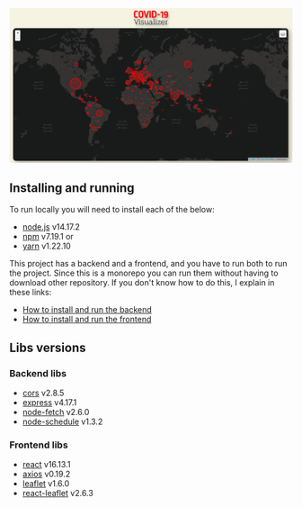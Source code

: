 ![COVID-19 Visualizer](docs/media/banner.png)

## Installing and running

To run locally you will need to install each of the below:

- [node.js](https://nodejs.org/en/) v14.17.2
- [npm](https://www.npmjs.com/) v7.19.1 or
- [yarn](https://classic.yarnpkg.com/en/docs/getting-started) v1.22.10

This project has a backend and a frontend, and you have to run both to run the project. Since this is a monorepo you can run them without having to download other repository. If you don't know how to do this, I explain in these links:

- [How to install and run the backend](backend/README.md)
- [How to install and run the frontend](frontend/README.md)

## Libs versions

### Backend libs

- [cors](https://github.com/expressjs/cors) v2.8.5
- [express](https://expressjs.com/en/starter/installing.html) v4.17.1
- [node-fetch](https://github.com/node-fetch/node-fetch) v2.6.0
- [node-schedule](https://github.com/node-schedule/node-schedule) v1.3.2

### Frontend libs

- [react](https://reactjs.org/docs/getting-started.html) v16.13.1
- [axios](https://axios-http.com/docs/intro/) v0.19.2
- [leaflet](https://leafletjs.com/examples/quick-start/) v1.6.0
- [react-leaflet](https://react-leaflet.js.org/docs/start-introduction/) v2.6.3
